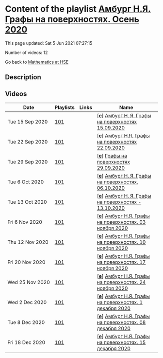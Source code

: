 # Content of the playlist [Амбург Н.Я. Графы на поверхностях. Осень 2020](https://youtube.com/playlist?list=PLq3E5oubNNoAHgjNteBziz2EtU2qDwYoa)

This page updated: Sat 5 Jun 2021 07:27:15

Number of videos: 12

Go back to [Mathematics at HSE](./README.md)

## Description



## Videos

|Date|Playlists|Links|Name|
|---|---|---|---|
| Tue&nbsp;15&nbsp;Sep&nbsp;2020 | [101](./playlists/101.md "Амбург Н.Я. Графы на поверхностях. Осень 2020") |  | [[**e**](https://studio.youtube.com/video/KRXqwqco96A/edit)] [Амбург  Н. Я. Графы на поверхностях 15.09.2020](https://youtube.com/watch?v=KRXqwqco96A&list=PLq3E5oubNNoAHgjNteBziz2EtU2qDwYoa "") |
| Tue&nbsp;22&nbsp;Sep&nbsp;2020 | [101](./playlists/101.md "Амбург Н.Я. Графы на поверхностях. Осень 2020") |  | [[**e**](https://studio.youtube.com/video/MEjffhUluuY/edit)] [Амбург Н.Я.  Графы на поверхностях 22.09.2020](https://youtube.com/watch?v=MEjffhUluuY&list=PLq3E5oubNNoAHgjNteBziz2EtU2qDwYoa "Графы на поверхностях Дисциплина общефакультетского пула Факультет математики 1, 2 модуль Преподаватели: Амбург Наталья Яковлевна, Бычков Борис Сергеевич") |
| Tue&nbsp;29&nbsp;Sep&nbsp;2020 | [101](./playlists/101.md "Амбург Н.Я. Графы на поверхностях. Осень 2020") |  | [[**e**](https://studio.youtube.com/video/EJ77DmglhW8/edit)] [Графы на поверхностях 29.09.2020](https://youtube.com/watch?v=EJ77DmglhW8&list=PLq3E5oubNNoAHgjNteBziz2EtU2qDwYoa "Графы на поверхностях Дисциплина общефакультетского пула Факультет математики Преподаватели: Амбург Наталья Яковлевна, Бычков Борис Сергеевич") |
| Tue&nbsp;6&nbsp;Oct&nbsp;2020 | [101](./playlists/101.md "Амбург Н.Я. Графы на поверхностях. Осень 2020") |  | [[**e**](https://studio.youtube.com/video/A5ke_evG9xc/edit)] [Амбург Н. Я.  Графы на поверхностях. 06.10.2020](https://youtube.com/watch?v=A5ke_evG9xc&list=PLq3E5oubNNoAHgjNteBziz2EtU2qDwYoa "Графы на поверхностях  Факультет математики Когда читается: 1, 2 модуль Преподаватели: Амбург Наталья Яковлевна, Бычков Борис Сергеевич Язык: русский") |
| Tue&nbsp;13&nbsp;Oct&nbsp;2020 | [101](./playlists/101.md "Амбург Н.Я. Графы на поверхностях. Осень 2020") |  | [[**e**](https://studio.youtube.com/video/6zEOK2iZ-Sk/edit)] [Амбург Н. Я.  Графы на поверхностях - 13.10.2020](https://youtube.com/watch?v=6zEOK2iZ-Sk&list=PLq3E5oubNNoAHgjNteBziz2EtU2qDwYoa "Графы на поверхностях Дисциплина общефакультетского пула Факультет математики 1, 2 модуль Амбург Наталья Яковлевна") |
| Fri&nbsp;6&nbsp;Nov&nbsp;2020 | [101](./playlists/101.md "Амбург Н.Я. Графы на поверхностях. Осень 2020") |  | [[**e**](https://studio.youtube.com/video/jFLvH8Sd9w8/edit)] [Амбург Н.Я. Графы на поверхностях.  03 ноября 2020](https://youtube.com/watch?v=jFLvH8Sd9w8&list=PLq3E5oubNNoAHgjNteBziz2EtU2qDwYoa "") |
| Thu&nbsp;12&nbsp;Nov&nbsp;2020 | [101](./playlists/101.md "Амбург Н.Я. Графы на поверхностях. Осень 2020") |  | [[**e**](https://studio.youtube.com/video/Jpa_bDov-xg/edit)] [Амбург Н.Я. Графы на поверхностях.  10 ноября 2020](https://youtube.com/watch?v=Jpa_bDov-xg&list=PLq3E5oubNNoAHgjNteBziz2EtU2qDwYoa "") |
| Fri&nbsp;20&nbsp;Nov&nbsp;2020 | [101](./playlists/101.md "Амбург Н.Я. Графы на поверхностях. Осень 2020") |  | [[**e**](https://studio.youtube.com/video/mkdnSEd1qD0/edit)] [Амбург Н.Я. Графы на поверхностях. 17 ноября 2020](https://youtube.com/watch?v=mkdnSEd1qD0&list=PLq3E5oubNNoAHgjNteBziz2EtU2qDwYoa "") |
| Wed&nbsp;25&nbsp;Nov&nbsp;2020 | [101](./playlists/101.md "Амбург Н.Я. Графы на поверхностях. Осень 2020") |  | [[**e**](https://studio.youtube.com/video/HQERhFEo69o/edit)] [Амбург Н.Я. Графы на поверхностях. 24 ноября 2020](https://youtube.com/watch?v=HQERhFEo69o&list=PLq3E5oubNNoAHgjNteBziz2EtU2qDwYoa "") |
| Wed&nbsp;2&nbsp;Dec&nbsp;2020 | [101](./playlists/101.md "Амбург Н.Я. Графы на поверхностях. Осень 2020") |  | [[**e**](https://studio.youtube.com/video/DpwCp_G-U8E/edit)] [Амбург Н.Я. Графы на поверхностях. 1 декабря 2020](https://youtube.com/watch?v=DpwCp_G-U8E&list=PLq3E5oubNNoAHgjNteBziz2EtU2qDwYoa "") |
| Tue&nbsp;8&nbsp;Dec&nbsp;2020 | [101](./playlists/101.md "Амбург Н.Я. Графы на поверхностях. Осень 2020") |  | [[**e**](https://studio.youtube.com/video/8vVSSCirNXQ/edit)] [Амбург Н.Я. Графы на поверхностях. 08 декабря 2020](https://youtube.com/watch?v=8vVSSCirNXQ&list=PLq3E5oubNNoAHgjNteBziz2EtU2qDwYoa "") |
| Fri&nbsp;18&nbsp;Dec&nbsp;2020 | [101](./playlists/101.md "Амбург Н.Я. Графы на поверхностях. Осень 2020") |  | [[**e**](https://studio.youtube.com/video/-MjBniv8o28/edit)] [Амбург Н.Я. Графы на поверхностях. 15 декабря 2020](https://youtube.com/watch?v=-MjBniv8o28&list=PLq3E5oubNNoAHgjNteBziz2EtU2qDwYoa "") |
